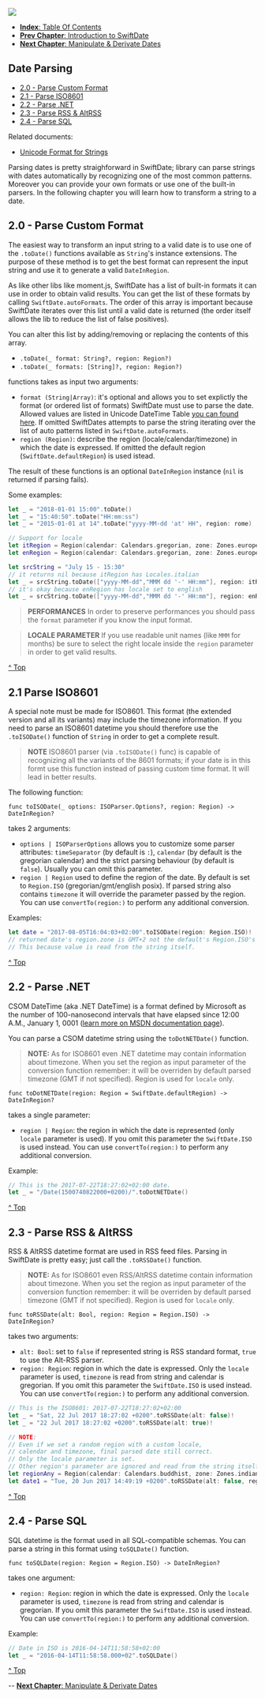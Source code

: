 ![](./SwiftDate.png)

<a name="index"/>

- [**Index**: Table Of Contents](#Index.md)
- [**Prev Chapter**: Introduction to SwiftDate](#1.Introduction.md)
- [**Next Chapter**: Manipulate & Derivate Dates](#3.Manipulate_Date.md)

## Date Parsing

- [2.0 - Parse Custom Format](2.Date_Parsing.md#autoparsing)
- [2.1 - Parse ISO8601](2.Date_Parsing.md#iso8601)
- [2.2 - Parse .NET](2.Date_Parsing.md#dotnet)
- [2.3 - Parse RSS & AltRSS](2.Date_Parsing.md#rssaltrss)
- [2.4 - Parse SQL](2.Date_Parsing.md#sql)

Related documents:

- [Unicode Format for Strings](7.Format_UnicodeTable.md)

Parsing dates is pretty straighforward in SwiftDate; library can parse strings with dates automatically by recognizing one of the most common patterns. Moreover you can provide your own formats or use one of the built-in parsers.
In the following chapter you will learn how to transform a string to a date.

<a name="autoparsing"/>

## 2.0 - Parse Custom Format

The easiest way to transform an input string to a valid date is to use one of the `.toDate()` functions available as `String`'s instance extensions. The purpose of these method is to get the best format can represent the input string and use it to generate a valid `DateInRegion`.

As like other libs like moment.js, SwiftDate has a list of built-in formats it can use in order to obtain valid results.
You can get the list of these formats by calling `SwiftDate.autoFormats`.
The order of this array is important because SwiftDate iterates over this list until a valid date is returned (the order itself allows the lib to reduce the list of false positives).

You can alter this list by adding/removing or replacing the contents of this array.

- `.toDate(_ format: String?, region: Region?)`
- `.toDate(_ formats: [String]?, region: Region?)`

functions takes as input two arguments:

- `format (String|Array)`: it's optional and allows you to set explictly the format (or ordered list of formats) SwiftDate must use to parse the date. Allowed values are listed in Unicode DateTime Table [you can found here](7.Format_UnicodeTable.md). If omitted SwiftDates attempts to parse the string iterating over the list of auto patterns listed in `SwiftDate.autoFormats`.
- `region (Region)`: describe the region (locale/calendar/timezone) in which the date is expressed. If omitted the default region (`SwiftDate.defaultRegion`) is used istead.

The result of these functions is an optional `DateInRegion` instance (`nil` is returned if parsing fails).

Some examples:

```swift
let _ = "2018-01-01 15:00".toDate()
let _ = "15:40:50".toDate("HH:mm:ss")
let _ = "2015-01-01 at 14".toDate("yyyy-MM-dd 'at' HH", region: rome)

// Support for locale
let itRegion = Region(calendar: Calendars.gregorian, zone: Zones.europeRome, locale: Locales.italian)
let enRegion = Region(calendar: Calendars.gregorian, zone: Zones.europeRome, locale: Locales.english)

let srcString = "July 15 - 15:30"
// it returns nil because itRegion has Locales.italian
let _ = srcString.toDate(["yyyy-MM-dd","MMM dd '-' HH:mm"], region: itRegion)
// it's okay because enRegion has locale set to english
let _ = srcString.toDate(["yyyy-MM-dd","MMM dd '-' HH:mm"], region: enRegion)
```

> **PERFORMANCES** In order to preserve performances you should pass the `format` parameter if you know the input format.

> **LOCALE PARAMETER** If you use readable unit names (like `MMM` for months) be sure to select the right locale inside the `region` parameter in order to get valid results.

[^ Top](#index)

<a name="iso8601"/>

## 2.1 Parse ISO8601
A special note must be made for ISO8601. This format (the extended version and all its variants) may include the timezone information.
If you need to parse an ISO8601 datetime you should therefore use the `.toISODate()` function of `String` in order to get a complete result.

> **NOTE** ISO8601 parser (via `.toISODate()` func) is capable of recognizing all the variants of the 8601 formats; if your date is in this formt use this function instead of passing custom time format. It will lead in better results.

The following function:

`func toISODate(_ options: ISOParser.Options?, region: Region) -> DateInRegion?`

takes 2 arguments:

- `options | ISOParserOptions` allows you to customize some parser attributes: `timeSeparator` (by default is `:`), `calendar` (by default is the gregorian calendar) and the strict parsing behaviour (by default is `false`). Usually you can omit this parameter.
- `region | Region` used to define the region of the date. By default is set to `Region.ISO` (gregorian/gmt/english posix). If parsed string also contains `timezone` it will override the parameter passed by the region. You can use `convertTo(region:)` to perform any additional conversion.

Examples:

```swift
let date = "2017-08-05T16:04:03+02:00".toISODate(region: Region.ISO)!
// returned date's region.zone is GMT+2 not the default's Region.ISO's GMT0.
// This because value is read from the string itself.
```

[^ Top](#index)

<a name="dotnet"/>

## 2.2 - Parse .NET
CSOM DateTime (aka .NET DateTime) is a format defined by Microsoft as the number of 100-nanosecond intervals that have elapsed since 12:00 A.M., January 1, 0001 ([learn more on MSDN documentation page](https://msdn.microsoft.com/en-us/library/dd948679)).

You can parse a CSOM datetime string using the `toDotNETDate()` function.

> **NOTE:** As for ISO8601 even .NET datetime may contain information about timezone. When you set the region as input parameter of the conversion function remember: it will be overriden by default parsed timezone (GMT if not specified). Region is used for `locale` only.

`func toDotNETDate(region: Region = SwiftDate.defaultRegion) -> DateInRegion?`

takes a single parameter:

- `region | Region`: the region in which the date is represented (only `locale` parameter is used). If you omit this parameter the `SwiftDate.ISO` is used instead. You can use `convertTo(region:)` to perform any additional conversion.

Example:

```swift
// This is the 2017-07-22T18:27:02+02:00 date.
let _ = "/Date(1500740822000+0200)/".toDotNETDate()
```

[^ Top](#index)

<a name="rssaltrss"/>

## 2.3 - Parse RSS & AltRSS
RSS & AltRSS datetime format are used in RSS feed files. Parsing in SwiftDate is pretty easy; just call the `.toRSSDate()` function.

> **NOTE:** As for ISO8601 even RSS/AltRSS datetime contain information about timezone. When you set the region as input parameter of the conversion function remember: it will be overriden by default parsed timezone (GMT if not specified). Region is used for `locale` only.

`func toRSSDate(alt: Bool, region: Region = Region.ISO) -> DateInRegion?`

takes two arguments:

- `alt: Bool`: set to `false` if represented string is RSS standard format, `true` to use the Alt-RSS parser.
- `region: Region`: region in which the date is expressed. Only the `locale` parameter is used, `timezone` is read from string and calendar is gregorian. If you omit this parameter the `SwiftDate.ISO` is used instead. You can use `convertTo(region:)` to perform any additional conversion.

```swift
// This is the ISO8601: 2017-07-22T18:27:02+02:00
let _ = "Sat, 22 Jul 2017 18:27:02 +0200".toRSSDate(alt: false)!
let _ = "22 Jul 2017 18:27:02 +0200".toRSSDate(alt: true)!

// NOTE:
// Even if we set a random region with a custom locale,
// calendar and timezone, final parsed date still correct.
// Only the locale parameter is set.
// Other region's parameter are ignored and read from the string itself.
let regionAny = Region(calendar: Calendars.buddhist, zone: Zones.indianMayotte, locale: Locales.italian)
let date1 = "Tue, 20 Jun 2017 14:49:19 +0200".toRSSDate(alt: false, region: regionAny)
```			

[^ Top](#index)

<a name="sql"/>

## 2.4 - Parse SQL
SQL datetime is the format used in all SQL-compatible schemas.
You can parse a string in this format using `toSQLDate()` function.

`func toSQLDate(region: Region = Region.ISO) -> DateInRegion?`

takes one argument:

- `region: Region`: region in which the date is expressed. Only the `locale` parameter is used, `timezone` is read from string and calendar is gregorian. If you omit this parameter the `SwiftDate.ISO` is used instead. You can use `convertTo(region:)` to perform any additional conversion.

Example:

```swift
// Date in ISO is 2016-04-14T11:58:58+02:00
let _ = "2016-04-14T11:58:58.000+02".toSQLDate()
```
		
[^ Top](#index)

-- 
[**Next Chapter**: Manipulate & Derivate Dates](#3.Manipulate_Date.md)

